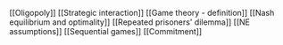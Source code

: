 [[Oligopoly]]
[[Strategic interaction]]
[[Game theory - definition]]
[[Nash equilibrium and optimality]]
[[Repeated prisoners' dilemma]]
[[NE assumptions]]
[[Sequential games]]
[[Commitment]]

